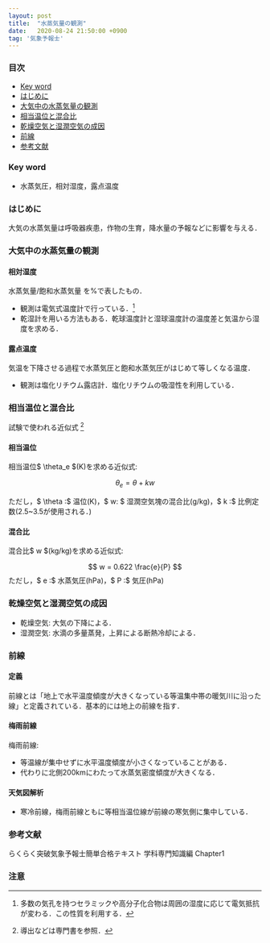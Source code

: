 ```yaml
---
layout: post
title:  "水蒸気量の観測"
date:   2020-08-24 21:50:00 +0900
tag: '気象予報士'
---
```

<script async src="https://cdnjs.cloudflare.com/ajax/libs/mathjax/2.7.0/MathJax.js?config=TeX-AMS_CHTML"></script>
<script type="text/x-mathjax-config">
 MathJax.Hub.Config({
 tex2jax: {
 inlineMath: [["\\(","\\)"], ['$','$'] ],
 displayMath: [ ['$$','$$'], ["\\[","\\]"] ]
 }
 });
</script>
### 目次
- [Key word](#key-word)
- [はじめに](#はじめに)
- [大気中の水蒸気量の観測](#大気中の水蒸気量の観測)
- [相当温位と混合比](#相当温位と混合比)
- [乾燥空気と湿潤空気の成因](#乾燥空気と湿潤空気の成因)
- [前線](#前線)
- [参考文献](#参考文献)

### Key word
- 水蒸気圧，相対湿度，露点温度

### はじめに
大気の水蒸気量は呼吸器疾患，作物の生育，降水量の予報などに影響を与える．

### 大気中の水蒸気量の観測
#### 相対湿度
水蒸気量/飽和水蒸気量 を%で表したもの．
  - 観測は電気式温度計で行っている．[^humidity]
  - 乾湿計を用いる方法もある．乾球温度計と湿球温度計の温度差と気温から湿度を求める．

#### 露点温度
気温を下降させる過程で水蒸気圧と飽和水蒸気圧がはじめて等しくなる温度．
  - 観測は塩化リチウム露店計．塩化リチウムの吸湿性を利用している．


### 相当温位と混合比
試験で使われる近似式 [^derivative]

#### 相当温位
相当温位$ \theta_e $(K)を求める近似式:

$$
  \theta_e = \theta + kw
$$

ただし，$ \theta :$ 温位(K)，$ w: $ 湿潤空気塊の混合比(g/kg)，$ k :$ 比例定数(2.5~3.5が使用される．)

#### 混合比
混合比$ w $(kg/kg)を求める近似式:

$$
  w = 0.622 \frac{e}{P}
$$
ただし，$ e :$ 水蒸気圧(hPa)，$ P :$ 気圧(hPa)

### 乾燥空気と湿潤空気の成因
- 乾燥空気: 大気の下降による．
- 湿潤空気: 水滴の多量蒸発，上昇による断熱冷却による．

### 前線
#### 定義
前線とは「地上で水平温度傾度が大きくなっている等温集中帯の暖気川に沿った線」と定義されている．基本的には地上の前線を指す．

#### 梅雨前線
梅雨前線: 
- 等温線が集中せずに水平温度傾度が小さくなっていることがある．
- 代わりに北側200kmにわたって水蒸気密度傾度が大きくなる．

#### 天気図解析
- 寒冷前線，梅雨前線ともに等相当温位線が前線の寒気側に集中している．

### 参考文献
らくらく突破気象予報士簡単合格テキスト 学科専門知識編 Chapter1


### 注意
[^humidity]: 多数の気孔を持つセラミックや高分子化合物は周囲の湿度に応じて電気抵抗が変わる．この性質を利用する．
[^derivative]: 導出などは専門書を参照．